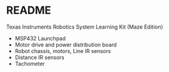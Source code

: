 # README #

Texas Instruments Robotics System Learning Kit (Maze Edition)
* MSP432 Launchpad
* Motor drive and power distribution board
* Robot chassis, motors, Line IR sensors
* Distance IR sensors
* Tachometer

